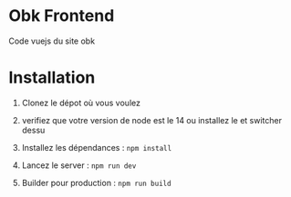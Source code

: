 
# Obk Frontend
Code vuejs du site obk 

# Installation

1. Clonez le dépot où vous voulez
2. verifiez que votre version de node est le 14 ou installez le et switcher dessu

3. Installez les dépendances : `npm install`
4. Lancez le server : `npm run dev` 
4. Builder pour production : `npm run build` 
